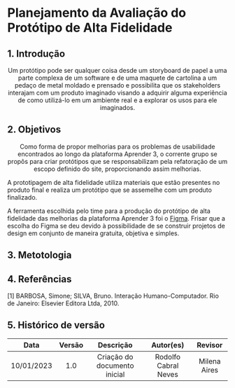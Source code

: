 # Planejamento da Avaliação do Protótipo de Alta Fidelidade

## 1. Introdução

<p align='center'>
Um protótipo pode ser qualquer coisa desde um storyboard de papel a uma parte complexa de um software e de uma maquete de cartolina a um pedaço de metal moldado e prensado e possibilita que os stakeholders interajam com um produto imaginado visando a adquirir alguma experiência de como utilizá-lo em um ambiente real e a explorar os usos para ele imaginados.
</p>


## 2. Objetivos

<p align='center' >Como forma de propor melhorias para os problemas de usabilidade encontrados ao longo da plataforma Aprender 3, o corrente grupo se propôs para criar protótipos que se responsabilizam pela refatoração de um escopo definido do site, proporcionando assim melhorias.

A prototipagem de alta fidelidade utiliza materiais que estão presentes no produto final e realiza um protótipo que se assemelhe com um produto finalizado.

A ferramenta escolhida pelo time para a produção do protótipo de alta fidelidade das melhorias da plataforma Aprender 3 foi o <a href='https://www.figma.com/' target='_blank'>Figma</a>.  Frisar que a escolha do Figma se deu devido à possibilidade de se construir projetos de design em conjunto de maneira gratuita, objetiva e simples.
</p>

## 3. Metotologia

## 4. Referências

[1] BARBOSA, Simone; SILVA, Bruno. Interação Humano-Computador. Rio de Janeiro: Elsevier Editora Ltda, 2010.

## 5. Histórico de versão
|    Data    | Versão | Descrição    | Autor(es)    | Revisor            |
| :--------: | :----: | :----------: | :----------: | :----------------: |
| 10/01/2023 |  1.0   | Criação do documento inicial |  Rodolfo Cabral Neves | Milena Aires |